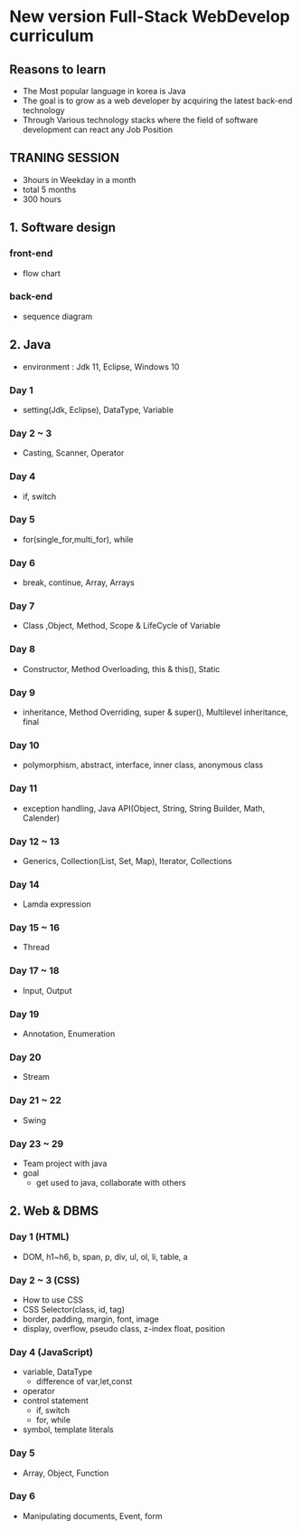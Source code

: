 # New version Full-Stack WebDevelop curriculum

## Reasons to learn
- The Most popular language in korea is Java
- The goal is to grow as a web developer by acquiring the latest back-end technology
- Through Various technology stacks where the field of software development can react any Job Position

## TRANING SESSION
- 3hours in Weekday in a month
- total 5 months
- 300 hours

## 1. Software design
### front-end
- flow chart
### back-end
- sequence diagram

## 2. Java
- environment : Jdk 11, Eclipse, Windows 10
### Day 1
- setting(Jdk, Eclipse), DataType, Variable
### Day 2 ~ 3
- Casting, Scanner, Operator
### Day 4 
- if, switch
### Day 5
- for(single_for,multi_for), while
### Day 6
- break, continue, Array, Arrays
### Day 7
- Class ,Object, Method, Scope & LifeCycle of Variable
### Day 8
- Constructor, Method Overloading, this & this(), Static
### Day 9
- inheritance, Method Overriding, super & super(), Multilevel inheritance, final
### Day 10
- polymorphism, abstract, interface, inner class, anonymous class
### Day 11
- exception handling, Java API(Object, String, String Builder, Math, Calender)
### Day 12 ~ 13
- Generics, Collection(List, Set, Map), Iterator, Collections
### Day 14
- Lamda expression
### Day 15 ~ 16
- Thread
### Day 17 ~ 18
- Input, Output
### Day 19
- Annotation, Enumeration
### Day 20
- Stream
### Day 21 ~ 22
- Swing
### Day 23 ~ 29
- Team project with java
- goal
    - get used to java, collaborate with others

## 2. Web & DBMS
### Day 1 (HTML)
- DOM, h1~h6, b, span, p, div, ul, ol, li, table, a

### Day 2 ~ 3 (CSS)
- How to use CSS
- CSS Selector(class, id, tag)
- border, padding, margin, font, image
- display, overflow, pseudo class, z-index float, position

### Day 4 (JavaScript)
- variable, DataType
    - difference of var,let,const 
- operator
- control statement
    - if, switch
    - for, while
- symbol, template literals

### Day 5
- Array, Object, Function

### Day 6
- Manipulating documents, Event, form